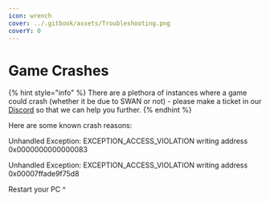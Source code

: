 ```yaml
---
icon: wrench
cover: ../.gitbook/assets/Troubleshooting.png
coverY: 0
---
```


# Game Crashes

{% hint style="info" %}
There are a plethora of instances where a game could crash (whether it be due to SWAN or not) - please make a ticket in our [Discord](https://discord.gg/swan) so that we can help you further.
{% endhint %}

Here are some known crash reasons:

Unhandled Exception: EXCEPTION\_ACCESS\_VIOLATION writing address 0x0000000000000083

Unhandled Exception: EXCEPTION\_ACCESS\_VIOLATION writing address 0x00007ffade9f75d8

Restart your PC ^
